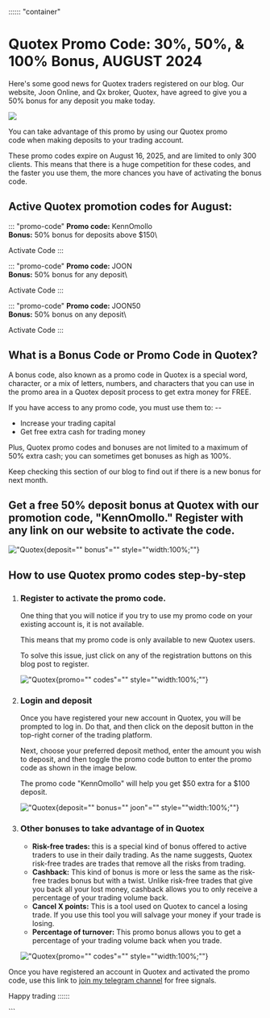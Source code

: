 :::::: \"container\"
# Quotex Promo Code: 30%, 50%, & 100% Bonus, AUGUST 2024

Here's some good news for Quotex traders registered on our blog. Our
website, Joon Online, and Qx broker, Quotex, have agreed to give you a
50% bonus for any deposit you make today.

[![](https://static.quotex.io/files/4_en/300_250.jpg)](https://traff.sbs/brokerqxlid)

You can take advantage of this promo by using our Quotex promo code when
making deposits to your trading account.

These promo codes expire on August 16, 2025, and are limited to only 300
clients. This means that there is a huge competition for these codes,
and the faster you use them, the more chances you have of activating the
bonus code.

## Active Quotex promotion codes for August:

::: \"promo-code\"
**Promo code:** KennOmollo\
**Bonus:** 50% bonus for deposits above \$150\

Activate Code
:::

::: \"promo-code\"
**Promo code:** JOON\
**Bonus:** 50% bonus for any deposit\

Activate Code
:::

::: \"promo-code\"
**Promo code:** JOON50\
**Bonus:** 50% bonus on any deposit\

Activate Code
:::

## What is a Bonus Code or Promo Code in Quotex?

A bonus code, also known as a promo code in Quotex is a special word,
character, or a mix of letters, numbers, and characters that you can use
in the promo area in a Quotex deposit process to get extra money for
FREE.

If you have access to any promo code, you must use them to: --

-   Increase your trading capital
-   Get free extra cash for trading money

Plus, Quotex promo codes and bonuses are not limited to a maximum of 50%
extra cash; you can sometimes get bonuses as high as 100%.

Keep checking this section of our blog to find out if there is a new
bonus for next month.

## Get a free 50% deposit bonus at Quotex with our promotion code, "KennOmollo." Register with any link on our website to activate the code.

!["Quotex](\%22https://i0.wp.com/joon.co.ke/wp-content/uploads/Kenn-Omollo.jpg?resize=1915%2C947&ssl=1\%22){deposit=""
bonus"="" style=""width:100%;""}

## How to use Quotex promo codes step-by-step

1.  ### Register to activate the promo code.

    One thing that you will notice if you try to use my promo code on
    your existing account is, it is not available.

    This means that my promo code is only available to new Quotex users.

    To solve this issue, just click on any of the registration buttons
    on this blog post to register.

    !["Quotex](\%22https://i0.wp.com/joon.co.ke/wp-content/uploads/Quotex-promo-codes.png?resize=1893%2C911&ssl=1\%22){promo=""
    codes"="" style=""width:100%;""}

2.  ### Login and deposit

    Once you have registered your new account in Quotex, you will be
    prompted to log in. Do that, and then click on the deposit button in
    the top-right corner of the trading platform.

    Next, choose your preferred deposit method, enter the amount you
    wish to deposit, and then toggle the promo code button to enter the
    promo code as shown in the image below.

    The promo code "KennOmollo" will help you get \$50 extra for a \$100
    deposit.

    !["Quotex](\%22https://i0.wp.com/joon.co.ke/wp-content/uploads/1-5-e1655116554372.png?resize=1120%2C630&ssl=1\%22){deposit=""
    bonus="" joon"="" style=""width:100%;""}

3.  ### Other bonuses to take advantage of in Quotex

    -   **Risk-free trades:** this is a special kind of bonus offered to
        active traders to use in their daily trading. As the name
        suggests, Quotex risk-free trades are trades that remove all the
        risks from trading.
    -   **Cashback:** This kind of bonus is more or less the same as the
        risk-free trades bonus but with a twist. Unlike risk-free trades
        that give you back all your lost money, cashback allows you to
        only receive a percentage of your trading volume back.
    -   **Cancel X points:** This is a tool used on Quotex to cancel a
        losing trade. If you use this tool you will salvage your money
        if your trade is losing.
    -   **Percentage of turnover:** This promo bonus allows you to get a
        percentage of your trading volume back when you trade.

    !["Quotex](\%22https://i0.wp.com/joon.co.ke/wp-content/uploads/Quotex-promo-codes-1.png?resize=1917%2C949&ssl=1\%22){promo=""
    codes"="" style=""width:100%;""}

Once you have registered an account in Quotex and activated the promo
code, use this link to [join my telegram
channel](\%22https://t.me/joononline\%22) for free signals.

Happy trading
::::::

\`\`\`

